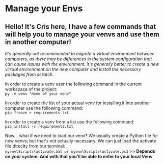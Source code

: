 # Manage your Envs

## Hello! It's Cris here, I have a few commands that will help you to manage your venvs and use them in another computer!

*It's generally not recommended to migrate a virtual environment between computers, as there may be differences in the system configuration that can cause issues with the environment. It's generally better to create a new virtual environment on the new computer and install the necessary packages from scratch.* 

In order to create a venv user the following command in the current workspace of the project:\
    ```
    py -m venv "Name of your venv"
    ```

In order to create the list of your actual venv for installing it into another computer use the following command:\
    ```
    pip freeze > requirements.txt
    ```

In order to create a venv from a list use the following command:\
    ```
    pip install -r requirements.txt
    ```

Now... what if we need to load our venv? We usually create a Python file for new venvs; but that's not actually necessary. We can just load the activate file direclty from our terminal:\
    ```
    myenv\Scripts\activate.bat or myenv\Scripts\activate.ps1
    ``` >> **Depends on your system. And with that you'll be able to enter to your local Venv**
